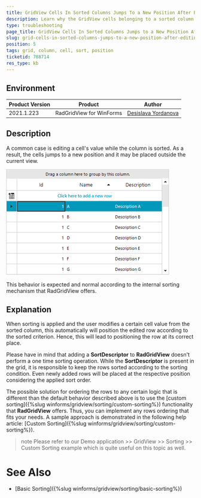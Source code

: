 ```yaml
---
title: GridView Cells In Sorted Columns Jumps To a New Position After Editing Its Value 
description: Learn why the GridView cells belonging to a sorted column jumps to a new position after updating the cell's value.   
type: troubleshooting
page_title: GridView Cells In Sorted Columns Jumps to a New Position After Editing Its Value  
slug: grid-cells-in-sorted-columns-jumps-to-a-new-position-after-editing-its-value
position: 5
tags: grid, column, cell, sort, position
ticketid: 788714
res_type: kb
---
```



## Environment
|Product Version|Product|Author|
|----|----|----|
|2021.1.223|RadGridView for WinForms|[Desislava Yordanova](https://www.telerik.com/blogs/author/desislava-yordanova)|

## Description

A common case is editing a cell's value while the column is sorted. As a result, the cells jumps to a new position and it may be placed outside the current view. 

![grid-cells-in-sorted-columns-jumps-to-a-new-position-after-editing-its-value001](images/grid-cells-in-sorted-columns-jumps-to-a-new-position-after-editing-its-value001.gif)

This behavior is expected and normal according to the internal sorting mechanism that RadGridView offers. 

## Explanation

When sorting is applied and the user modifies a certain cell value from the sorted column, this automatically will position the edited row according to the sorted criterion. Hence, this will lead to positioning the row at its correct place.

Please have in mind that adding a **SortDescriptor** to **RadGridView** doesn't perform a one time sorting operation. While the **SortDescriptor** is present in the grid, it is responsible to keep the rows sorted according to the sorting condition. Even newly added rows will be placed at the respective position considering the applied sort order.

The possible solution for ordering the rows to any certain logic that is different than the default behavior described above is to use the [custom sorting]({%slug winforms/gridview/sorting/custom-sorting%}) functionality that **RadGridView** offers. Thus, you can implement any rows ordering that fits your needs. A sample approach is demonstrated in the following help article: [Custom Sorting]({%slug winforms/gridview/sorting/custom-sorting%}).

>note Please refer to our Demo application >> GridView >> Sorting >> Custom Sorting example which is quite useful on this topic as well.

# See Also

* [Basic Sorting]({%slug winforms/gridview/sorting/basic-sorting%})  



